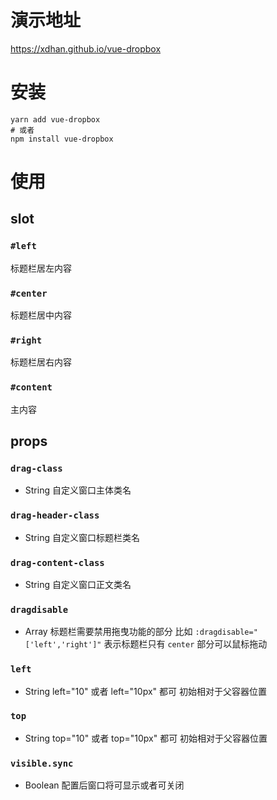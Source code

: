# 演示地址
https://xdhan.github.io/vue-dropbox

# 安装
```
yarn add vue-dropbox
# 或者
npm install vue-dropbox
```

# 使用
## slot
### `#left`
  标题栏居左内容

### `#center`
  标题栏居中内容

### `#right`
  标题栏居右内容

### `#content`
  主内容

## props
### `drag-class`
  - String
  自定义窗口主体类名

###  `drag-header-class`
  - String
  自定义窗口标题栏类名

### `drag-content-class`
  - String
  自定义窗口正文类名

### `dragdisable`
  - Array
  标题栏需要禁用拖曳功能的部分
  比如 `:dragdisable="['left','right']"`
  表示标题栏只有 `center` 部分可以鼠标拖动

### `left`
  - String
  left="10" 或者 left="10px" 都可
  初始相对于父容器位置

### `top`
  - String
  top="10" 或者 top="10px" 都可
  初始相对于父容器位置

### `visible.sync`
  - Boolean
  配置后窗口将可显示或者可关闭
